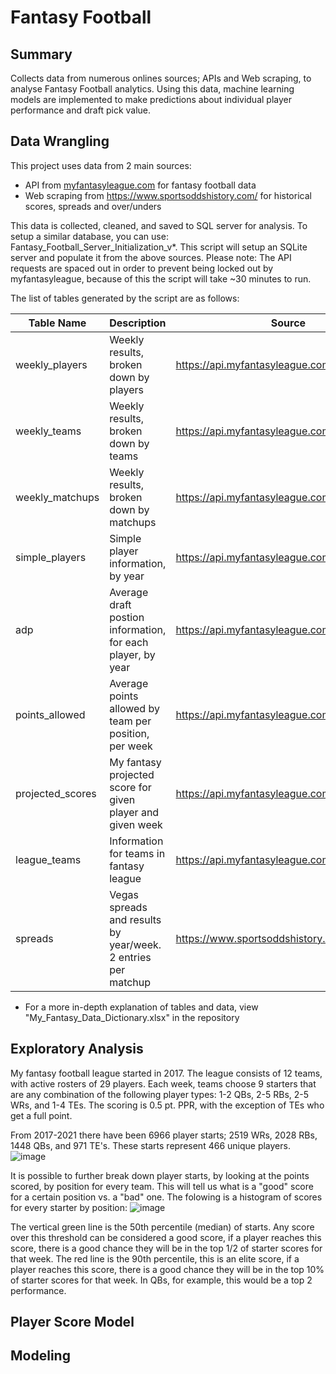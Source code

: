 # Fantasy Football

Summary
---
Collects data from numerous onlines sources; APIs and Web scraping, to analyse Fantasy Football analytics. Using this data, machine learning models are implemented to make predictions about individual player performance and draft pick value.

Data Wrangling
---

This project uses data from 2 main sources:
* API from [myfantasyleague.com](https://api.myfantasyleague.com/2022/api_info) for fantasy football data
* Web scraping from https://www.sportsoddshistory.com/ for historical scores, spreads and over/unders

This data is collected, cleaned, and saved to SQL server for analysis. To setup a similar database, you can use: Fantasy_Football_Server_Initialization_v*. This script will setup an SQLite server and populate it from the above sources. Please note: The API requests are spaced out in order to prevent being locked out by myfantasyleague, because of this the script will take ~30 minutes to run.

The list of tables generated by the script are as follows:

| Table Name | Description | Source |
| ------------- | ------------- | ------------- |
| weekly_players | Weekly results, broken down by players | https://api.myfantasyleague.com/2022/api_info |
| weekly_teams | Weekly results, broken down by teams | https://api.myfantasyleague.com/2022/api_info |
| weekly_matchups | Weekly results, broken down by matchups | https://api.myfantasyleague.com/2022/api_info |
| simple_players | Simple player information, by year | https://api.myfantasyleague.com/2022/api_info |
| adp | Average draft postion information, for each player, by year | https://api.myfantasyleague.com/2022/api_info |
| points_allowed | Average points allowed by team per position, per week | https://api.myfantasyleague.com/2022/api_info |
| projected_scores | My fantasy projected score for given player and given week | https://api.myfantasyleague.com/2022/api_info |
| league_teams | Information for teams in fantasy league | https://api.myfantasyleague.com/2022/api_info |
| spreads | Vegas spreads and results by year/week. 2 entries per matchup | https://www.sportsoddshistory.com |

* For a more in-depth explanation of tables and data, view "My_Fantasy_Data_Dictionary.xlsx" in the repository


Exploratory Analysis
---
My fantasy football league started in 2017. The league consists of 12 teams, with active rosters of 29 players. Each week, teams choose 9 starters that are any combination of the following player types: 1-2 QBs, 2-5 RBs, 2-5 WRs, and 1-4 TEs. The scoring is 0.5 pt. PPR, with the exception of TEs who get a full point.

From 2017-2021 there have been 6966 player starts; 2519 WRs, 2028 RBs, 1448 QBs, and 971 TE's. These starts represent 466 unique players.
![image](https://user-images.githubusercontent.com/99829862/178121244-14dc91cf-6ba0-4263-92c3-1452561475f5.png)

It is possible to further break down player starts, by looking at the points scored, by position for every team. This will tell us what is a "good" score for a certain position vs. a "bad" one. The folowing is a histogram of scores for every starter by position:
![image](https://user-images.githubusercontent.com/99829862/178121824-f0cfa86f-026c-4835-a53b-61279f1f64ad.png)

The vertical green line is the 50th percentile (median) of starts. Any score over this threshold can be considered a good score, if a player reaches this score, there is a good chance they will be in the top 1/2 of starter scores for that week. The red line is the 90th percentile, this is an elite score, if a player reaches this score, there is a good chance they will be in the top 10% of starter scores for that week. In QBs, for example, this would be a top 2 performance.




Player Score Model
---

Modeling
---
